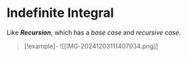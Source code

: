 # Indefinite Integral

Like ***Recursion***, which has a *base case* and *recursive case*.

> [!example]-
> ![[IMG-20241203111407934.png]]
